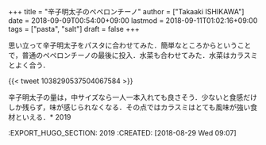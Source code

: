 +++
title = "辛子明太子のペペロンチーノ"
author = ["Takaaki ISHIKAWA"]
date = 2018-09-09T00:54:00+09:00
lastmod = 2018-09-11T01:02:16+09:00
tags = ["pasta", "salt"]
draft = false
+++

思い立って辛子明太子をパスタに合わせてみた．簡単なところからということで，普通のペペロンチーノの最後に投入．水菜も合わせてみた．水菜はカラスミとよく合う．

{{< tweet 1038290537504067584 >}}

辛子明太子の量は，中サイズなら一人一本入れても良さそう．少ないと食感だけしか残らず，味が感じられなくなる．その点ではカラスミはとても風味が強い食材といえる．\* 2019

:EXPORT\_HUGO\_SECTION: 2019
:CREATED:  <span class="timestamp-wrapper"><span class="timestamp">[2018-08-29 Wed 09:07]</span></span>
